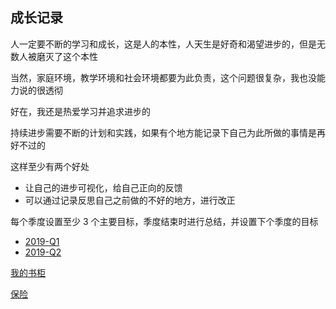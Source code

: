 

## 成长记录

人一定要不断的学习和成长，这是人的本性，人天生是好奇和渴望进步的，但是无数人被磨灭了这个本性

当然，家庭环境，教学环境和社会环境都要为此负责，这个问题很复杂，我也没能力说的很透彻

好在，我还是热爱学习并追求进步的

持续进步需要不断的计划和实践，如果有个地方能记录下自己为此所做的事情是再好不过的

这样至少有两个好处

* 让自己的进步可视化，给自己正向的反馈
* 可以通过记录反思自己之前做的不好的地方，进行改正

每个季度设置至少 3 个主要目标，季度结束时进行总结，并设置下个季度的目标

* [2019-Q1](./growth_record/2019/2019-q1.md)
* [2019-Q2](./growth_record/2019/2019-q2.md)

[我的书柜](bookcase.md)

[保险](./insurance/index.md)
